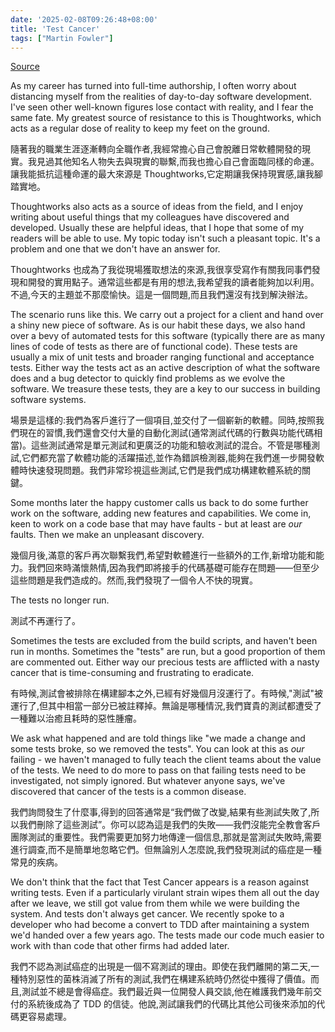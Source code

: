 ```yaml
---
date: '2025-02-08T09:26:48+08:00'
title: 'Test Cancer'
tags: ["Martin Fowler"]
---
```


[Source](https://martinfowler.com/bliki/TestCancer.html)

As my career has turned into full-time authorship, I often worry about distancing myself from the realities of day-to-day software development. I've seen other well-known figures lose contact with reality, and I fear the same fate. My greatest source of resistance to this is Thoughtworks, which acts as a regular dose of reality to keep my feet on the ground.

隨著我的職業生涯逐漸轉向全職作者,我經常擔心自己會脫離日常軟體開發的現實。我見過其他知名人物失去與現實的聯繫,而我也擔心自己會面臨同樣的命運。讓我能抵抗這種命運的最大來源是 Thoughtworks,它定期讓我保持現實感,讓我腳踏實地。

Thoughtworks also acts as a source of ideas from the field, and I enjoy writing about useful things that my colleagues have discovered and developed. Usually these are helpful ideas, that I hope that some of my readers will be able to use. My topic today isn't such a pleasant topic. It's a problem and one that we don't have an answer for.

Thoughtworks 也成為了我從現場獲取想法的來源,我很享受寫作有關我同事們發現和開發的實用點子。通常這些都是有用的想法,我希望我的讀者能夠加以利用。不過,今天的主題並不那麼愉快。這是一個問題,而且我們還沒有找到解決辦法。

The scenario runs like this. We carry out a project for a client and hand over a shiny new piece of software. As is our habit these days, we also hand over a bevy of automated tests for this software (typically there are as many lines of code of tests as there are of functional code). These tests are usually a mix of unit tests and broader ranging functional and acceptance tests. Either way the tests act as an active description of what the software does and a bug detector to quickly find problems as we evolve the software. We treasure these tests, they are a key to our success in building software systems.

場景是這樣的:我們為客戶進行了一個項目,並交付了一個嶄新的軟體。同時,按照我們現在的習慣,我們還會交付大量的自動化測試(通常測試代碼的行數與功能代碼相當)。這些測試通常是單元測試和更廣泛的功能和驗收測試的混合。不管是哪種測試,它們都充當了軟體功能的活躍描述,並作為錯誤檢測器,能夠在我們進一步開發軟體時快速發現問題。我們非常珍視這些測試,它們是我們成功構建軟體系統的關鍵。

Some months later the happy customer calls us back to do some further work on the software, adding new features and capabilities. We come in, keen to work on a code base that may have faults - but at least are _our_ faults. Then we make an unpleasant discovery.

幾個月後,滿意的客戶再次聯繫我們,希望對軟體進行一些額外的工作,新增功能和能力。我們回來時滿懷熱情,因為我們即將接手的代碼基礎可能存在問題——但至少這些問題是我們造成的。然而,我們發現了一個令人不快的現實。

The tests no longer run.

測試不再運行了。

Sometimes the tests are excluded from the build scripts, and haven't been run in months. Sometimes the "tests" are run, but a good proportion of them are commented out. Either way our precious tests are afflicted with a nasty cancer that is time-consuming and frustrating to eradicate.

有時候,測試會被排除在構建腳本之外,已經有好幾個月沒運行了。有時候,"測試"被運行了,但其中相當一部分已被註釋掉。無論是哪種情況,我們寶貴的測試都遭受了一種難以治癒且耗時的惡性腫瘤。

We ask what happened and are told things like "we made a change and some tests broke, so we removed the tests". You can look at this as _our_ failing - we haven't managed to fully teach the client teams about the value of the tests. We need to do more to pass on that failing tests need to be investigated, not simply ignored. But whatever anyone says, we've discovered that cancer of the tests is a common disease.

我們詢問發生了什麼事,得到的回答通常是“我們做了改變,結果有些測試失敗了,所以我們刪除了這些測試”。你可以認為這是我們的失敗——我們沒能完全教會客戶團隊測試的重要性。我們需要更加努力地傳達一個信息,那就是當測試失敗時,需要進行調查,而不是簡單地忽略它們。但無論別人怎麼說,我們發現測試的癌症是一種常見的疾病。

We don't think that the fact that Test Cancer appears is a reason against writing tests. Even if a particularly virulant strain wipes them all out the day after we leave, we still got value from them while we were building the system. And tests don't always get cancer. We recently spoke to a developer who had become a convert to TDD after maintaining a system we'd handed over a few years ago. The tests made our code much easier to work with than code that other firms had added later.

我們不認為測試癌症的出現是一個不寫測試的理由。即使在我們離開的第二天,一種特別惡性的菌株消滅了所有的測試,我們在構建系統時仍然從中獲得了價值。而且,測試並不總是會得癌症。我們最近與一位開發人員交談,他在維護我們幾年前交付的系統後成為了 TDD 的信徒。他說,測試讓我們的代碼比其他公司後來添加的代碼更容易處理。
